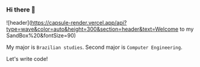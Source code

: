 ### Hi there 👋

![header](https://capsule-render.vercel.app/api?type=wave&color=auto&height=300&section=header&text=Welcome to my SandBox%20&fontSize=90)

My major is `Brazilian studies`. Second major is `Computer Engineering`.

Let's write code!



<!--
**CosmicSandBox/CosmicSandBox** is a ✨ _special_ ✨ repository because its `README.md` (this file) appears on your GitHub profile.

Here are some ideas to get you started:

- 🔭 I’m currently working on ...
- 🌱 I’m currently learning ...
- 👯 I’m looking to collaborate on ...
- 🤔 I’m looking for help with ...
- 💬 Ask me about ...
- 📫 How to reach me: ...
- 😄 Pronouns: ...
- ⚡ Fun fact: ...
-->
